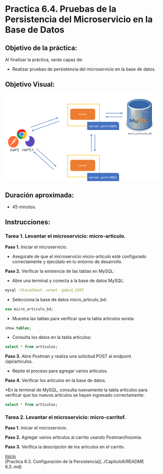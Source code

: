 # Practica 6.4. Pruebas de la Persistencia del Microservicio en la Base de Datos 

## Objetivo de la práctica:
Al finalizar la práctica, serás capaz de:
- Realizar pruebas de persistencia del microservicio en la base de datos.

## Objetivo Visual:

<div style="text-align: center;">
    <img src="../images/ro12.png" alt="Spring Tool Suite">
</div>

## Duración aproximada:
- 45 minutos.

## Instrucciones: 

### Tarea 1. Levantar el microservicio: micro-articulo.
**Paso 1.** Iniciar el microservicio.

* Asegúrate de que el microservicio micro-articulo esté configurado correctamente y ejecútalo en tu entorno de desarrollo.

**Paso 2.** Verificar la existencia de las tablas en MySQL:

* Abre una terminal y conecta a la base de datos MySQL:

```cmd
mysql -hlocalhost -uroot -pabcd_2357
```

* Selecciona la base de datos micro_articulo_bd:
   
```sql
use micro_articulo_bd;
```
* Muestra las tablas para verificar que la tabla artículos exista:

```sql
show tables;
```
* Consulta los datos en la tabla articulos:

```sql
select * from artículos;
```


**Paso 3.** Abre Postman y realiza una solicitud POST al endpoint /api/articulos.

* Repite el proceso para agregar varios artículos.

**Paso 4.** Verificar los artículos en la base de datos.

*En la terminal de MySQL, consulta nuevamente la tabla articulos para verificar que los nuevos artículos se hayan ingresado correctamente:

```sql
select * from artículos;
```


### Tarea 2. Levantar el microservicio: micro-carritof.

**Paso 1.** Iniciar el microservicio.

**Paso 2.** Agregar varios articulos al carrito usando Postman/Insomia.

**Paso 3.** Verifica la descripción de los articulos en el carrito.

[Inicio](../README.md)<br>
[Practica 6.3. Configuración de la Persistencia](../Capítulo6/README 6.3..md)<br>
